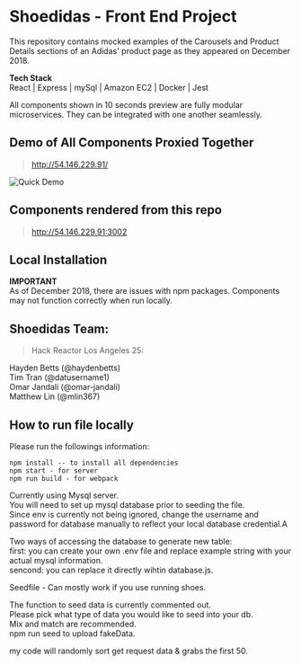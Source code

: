 # Shoedidas - Front End Project

This repository contains mocked examples of the Carousels and Product Details sections of an Adidas' product page as they appeared on December 2018. 

**Tech Stack**\
React | Express | mySql | Amazon EC2 | Docker | Jest

All components shown in 10 seconds preview are fully modular microservices. They can be integrated with one another seamlessly.

## Demo of All Components Proxied Together
> http://54.146.229.91/

![Quick Demo](https://media.giphy.com/media/jkZgVAHXtGHfRFuC65/giphy.gif)

## Components rendered from this repo
> http://54.146.229.91:3002

## Local Installation
**IMPORTANT**\
As of December 2018, there are issues with npm packages. Components may not function correctly when run locally. 

## Shoedidas Team:
> Hack Reactor Los Angeles 25:

Hayden Betts (@haydenbetts)\
Tim Tran (@datusername1)\
Omar Jandali (@omar-jandali)\
Matthew Lin (@mlin367)

## How to run file locally 
Please run the followings information:

```
npm install -- to install all dependencies
npm start - for server
npm run build - for webpack
```

Currently using Mysql server.\
You will need to set up mysql database prior to seeding the file.\
Since env is currently not being ignored, change the username and password for database manually to reflect your local database credential.A

Two ways of accessing the database to generate new table:\
first: you can create your own .env file and replace example string with your actual mysql information.\
sencond: you can replace it directly wihtin database.js.

Seedfile - Can mostly work if you use running shoes.

The function to seed data is currently commented out.\
Please pick what type of data you would like to seed into your db.\
Mix and match are recommended.\
npm run seed to upload fakeData.

my code will randomly sort get request data & grabs the first 50.
